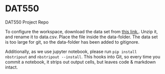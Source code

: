# DAT550
DAT550 Project Repo


To configure the workspace, download the data set from [this link.](https://paperswithcode.com/dataset/arxiv-10). Unzip it, and rename it to data.csv. Place the file inside the data-folder. The data set is too large for git, so the data-folder has been added to gitignore.

Additionally, as we use jupyter notebook, please run `pip install nbstripout` and `nbstripout --install`. This hooks into Git, so every time you commit a notebook, it strips out output cells, but leaves code & markdown intact.